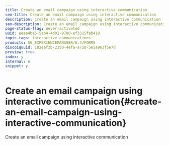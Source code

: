 ```yaml
---
title: Create an email campaign using interactive communication
seo-title: Create an email campaign using interactive communication
description: Create an email campaign using interactive communication
seo-description: Create an email campaign using interactive communication
page-status-flag: never-activated
uuid: eeaa4ba5-5ab4-4d01-9780-ef3315fab410
topic-tags: interactive-communications
products: SG_EXPERIENCEMANAGER/6.4/FORMS
discoiquuid: 182eaf3b-2350-4efa-a718-5e5a963f5e7d
preview: true
index: y
internal: n
snippet: y
---
```


# Create an email campaign using interactive communication{#create-an-email-campaign-using-interactive-communication}

Create an email campaign using interactive communication

